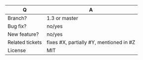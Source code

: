 | Q               | A
| --------------- | -----
| Branch?         | 1.3 or master <!-- see the comment below -->
| Bug fix?        | no/yes
| New feature?    | no/yes
| Related tickets | fixes #X, partially #Y, mentioned in #Z
| License         | MIT

<!--
 - Bug fixes must be submitted against the 1.3 branch
 - Features and deprecations must be submitted against the master branch
-->
